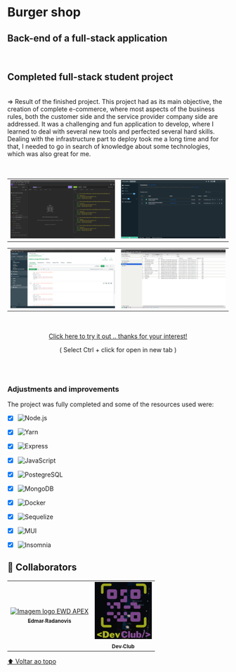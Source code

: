 # Burger shop 
## Back-end of a full-stack application
<br>
<h2>Completed full-stack student project</h2>
<br>
=> Result of the finished project. This project had as its main objective, the creation of complete e-commerce, 
where most aspects of the business rules, both the customer side and the service provider company side are addressed.
It was a challenging and fun application to develop, where I learned to deal with several new tools and perfected several hard skills.
Dealing with the infrastructure part to deploy took me a long time and for that, I needed to go in search of knowledge about some technologies,
which was also great for me.
<br>
<br>
<br>
<table align="center">
  <tr>
    <td>
      <img alt="page-gif" width="450px" src="src/assets/github/_Print insomnia.png">
    </td>
    <td>
      <img alt="page-gif" width="450px" src="src/assets/github/_Print docker.png">
    </td>
  </tr>
</table>
<table align="center">
  <tr>
    <td>
      <img alt="page-gif" width="450px" src="src/assets/github/_Print mongodb.png">
    </td>
    <td>
      <img alt="page-gif" width="450px" src="src/assets/github/_Print postgres.png">
    </td>
  </tr>
</table>
<br>
<br>
<div align="center">
 <a href="https://e-commerce-burgershop.onrender.com" >Click here to try it out .. thanks for your interest!</a>
 <p>( Select Ctrl + click for open in new tab )</p>
</div>

 <br>
 <br>


### Adjustments and improvements

The project was fully completed and some of the resources used were:

- [x] ![Node.js](https://img.shields.io/badge/-Node.js-333333?style=flat&logo=Node.js)
- [x] ![Yarn](https://img.shields.io/badge/-Yarn-333333?style=flat&logo=Yarn)
- [x] ![Express](https://img.shields.io/badge/-Express-333333?style=flat&logo=express)
- [x] ![JavaScript](https://img.shields.io/badge/-JavaScript-333333?style=flat&logo=javascript)
- [x] ![PostegreSQL](https://img.shields.io/badge/-PostgreSQL-333333?style=flat&logo=PostgreSQL)
- [x] ![MongoDB](https://img.shields.io/badge/-MongoDB-333333?style=flat&logo=mongoDB)
- [x] ![Docker](https://img.shields.io/badge/-Docker-333333?style=flat&logo=docker)
- [x] ![Sequelize](https://img.shields.io/badge/-Sequelize-333333?style=flat&logo=Sequelize)
- [x] ![MUI](https://img.shields.io/badge/-MUI-333333?style=flat&logo=MUI)
- [x] ![Insomnia](https://img.shields.io/badge/-Insomnia-333333?style=flat&logo=Insomnia)


## 🤝 Collaborators

<table>
  <tr>
    <td align="center">
      <a href="https://www.linkedin.com/in/edmar-radanovis-0130b611a/">
        <img src="src/assets/github/Logo_EWD_APEX.png" width="130px;"height="130px;" alt="Imagem logo EWD APEX"/><br>
      <sub>
        <b>Edmar Radanovis</b>
      </sub>
      </a>
    </td>
    <td align="center">
      <a href="https://rodolfomori.com.br/devclub/">
        <img src="src/assets/github/_DevClub.png" width="130px;" height="130px;" alt="Logo Dev Club"/><br>
      <sub>
        <b>Dev Club</b>
      </sub>
      </a>
    </td>
  </tr>
</table>

[⬆ Voltar ao topo](#burger-shop)<br>
